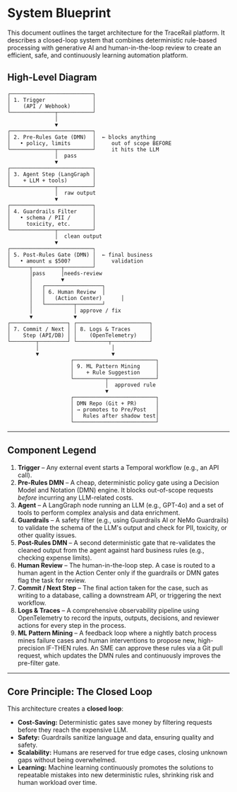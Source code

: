 # System Blueprint

This document outlines the target architecture for the TraceRail platform. It describes a closed-loop system that combines deterministic rule-based processing with generative AI and human-in-the-loop review to create an efficient, safe, and continuously learning automation platform.

## High-Level Diagram

```text
┌──────────────────────────┐
│ 1. Trigger               │
│    (API / Webhook)       │
└──────────────┬───────────┘
               │
               ▼
┌──────────────────────────┐
│ 2. Pre-Rules Gate (DMN)  │  ← blocks anything
│   • policy, limits       │     out of scope BEFORE
└──────────────┬───────────┘     it hits the LLM
               │  pass
               ▼
┌──────────────────────────┐
│ 3. Agent Step (LangGraph │
│    + LLM + tools)        │
└──────────────┬───────────┘
               │  raw output
               ▼
┌──────────────────────────┐
│ 4. Guardrails Filter     │
│   • schema / PII /       │
│     toxicity, etc.       │
└──────────────┬───────────┘
               │  clean output
               ▼
┌──────────────────────────┐
│ 5. Post-Rules Gate (DMN) │  ← final business
│   • amount ≤ $500?       │     validation
└──────┬─────────┬─────────┘
       │pass     │needs-review
       │         ▼
       │   ┌──────────────────┐
       │   │ 6. Human Review  │
       │   │   (Action Center)      │
       │   └─────────┬────────┘
       │             │ approve / fix
       ▼             ▼
┌──────────────────┐ ┌───────────────────────┐
│ 7. Commit / Next │ │ 8. Logs & Traces      │
│    Step (API/DB) │ │    (OpenTelemetry)    │
└────────┬─────────┘ └──────────┬────────────┘
         │                       │
         ▼                       ▼
                    ┌──────────────────────────┐
                    │ 9. ML Pattern Mining     │
                    │    + Rule Suggestion     │
                    └──────────┬───────────────┘
                               │  approved rule
                               ▼
                    ┌──────────────────────────┐
                    │ DMN Repo (Git + PR)      │
                    │ → promotes to Pre/Post   │
                    │   Rules after shadow test│
                    └──────────────────────────┘
```

---

## Component Legend

1.  **Trigger** – Any external event starts a Temporal workflow (e.g., an API call).
2.  **Pre-Rules DMN** – A cheap, deterministic policy gate using a Decision Model and Notation (DMN) engine. It blocks out-of-scope requests *before* incurring any LLM-related costs.
3.  **Agent** – A LangGraph node running an LLM (e.g., GPT-4o) and a set of tools to perform complex analysis and data enrichment.
4.  **Guardrails** – A safety filter (e.g., using Guardrails AI or NeMo Guardrails) to validate the schema of the LLM's output and check for PII, toxicity, or other quality issues.
5.  **Post-Rules DMN** – A second deterministic gate that re-validates the cleaned output from the agent against hard business rules (e.g., checking expense limits).
6.  **Human Review** – The human-in-the-loop step. A case is routed to a human agent in the Action Center only if the guardrails or DMN gates flag the task for review.
7.  **Commit / Next Step** – The final action taken for the case, such as writing to a database, calling a downstream API, or triggering the next workflow.
8.  **Logs & Traces** – A comprehensive observability pipeline using OpenTelemetry to record the inputs, outputs, decisions, and reviewer actions for every step in the process.
9.  **ML Pattern Mining** – A feedback loop where a nightly batch process mines failure cases and human interventions to propose new, high-precision IF-THEN rules. An SME can approve these rules via a Git pull request, which updates the DMN rules and continuously improves the pre-filter gate.

---

## Core Principle: The Closed Loop

This architecture creates a **closed loop**:

*   **Cost-Saving:** Deterministic gates save money by filtering requests before they reach the expensive LLM.
*   **Safety:** Guardrails sanitize language and data, ensuring quality and safety.
*   **Scalability:** Humans are reserved for true edge cases, closing unknown gaps without being overwhelmed.
*   **Learning:** Machine learning continuously promotes the solutions to repeatable mistakes into new deterministic rules, shrinking risk and human workload over time.